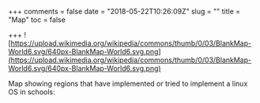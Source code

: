+++
comments = false
date = "2018-05-22T10:26:09Z"
slug = ""
title = "Map"
toc = false

+++
![https://upload.wikimedia.org/wikipedia/commons/thumb/0/03/BlankMap-World6.svg/640px-BlankMap-World6.svg.png](https://upload.wikimedia.org/wikipedia/commons/thumb/0/03/BlankMap-World6.svg/640px-BlankMap-World6.svg.png)

Map showing regions that have implemented or tried to implement a linux OS in schools: